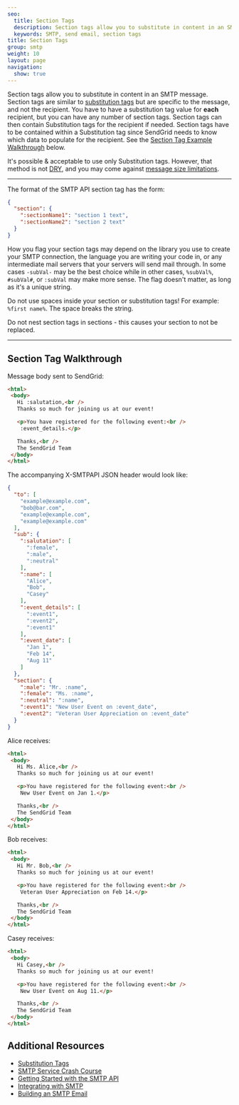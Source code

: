 ```yaml
---
seo:
  title: Section Tags
  description: Section tags allow you to substitute in content in an SMTP message.
  keywords: SMTP, send email, section tags
title: Section Tags
group: smtp
weight: 10
layout: page
navigation:
  show: true
---
```


Section tags allow you to substitute in content in an SMTP message. Section tags are similar to [substitution tags]({{root_url}}/for-developers/sending-email/substitution-tags/) but are specific to the message, and not the recipient. You have to have a substitution tag value for **each** recipient, but you can have any number of section tags. Section tags can then contain Substitution tags for the recipient if needed. Section tags have to be contained within a Substitution tag since SendGrid needs to know which data to populate for the recipient.
See the [Section Tag Example Walkthrough](#-Section-Tag-Example-Walkthrough) below.

It's possible & acceptable to use only Substitution tags. However, that method is not [DRY](http://en.wikipedia.org/wiki/Don%27t_repeat_yourself), and you may come against [message size limitations]({{root_url}}/help-support/getting-started/how-to-send-email.html).

* * * * *

The format of the SMTP API section tag has the form:
```json
{
  "section": {
    ":sectionName1": "section 1 text",
    ":sectionName2": "section 2 text"
  }
}
```

<call-out>

How you flag your section tags may depend on the library you use to create your SMTP connection, the language you are writing your code in, or any intermediate mail servers that your servers will send mail through. In some cases `-subVal-` may be the best choice while in other cases, `%subVal%`, `#subVal#`, or `:subVal` may make more sense. The flag doesn't matter, as long as it's a unique string.

</call-out>

<call-out type="warning">

Do not use spaces inside your section or substitution tags! For example: `%first name%`. The space breaks the string.

</call-out>

<call-out type="warning">

Do not nest section tags in sections - this causes your section to not be replaced.

</call-out>

* * * * *

## 	Section Tag Walkthrough

Message body sent to SendGrid:

```html
<html>
 <body>
   Hi :salutation,<br />
   Thanks so much for joining us at our event!

   <p>You have registered for the following event:<br />
    :event_details.</p>

   Thanks,<br />
   The SendGrid Team
 </body>
</html>
```

The accompanying X-SMTPAPI JSON header would look like:

```json
{
  "to": [
    "example@example.com",
    "bob@bar.com",
    "example@example.com",
    "example@example.com"
  ],
  "sub": {
    ":salutation": [
      ":female",
      ":male",
      ":neutral"
    ],
    ":name": [
      "Alice",
      "Bob",
      "Casey"
    ],
    ":event_details": [
      ":event1",
      ":event2",
      ":event1"
    ],
    ":event_date": [
      "Jan 1",
      "Feb 14",
      "Aug 11"
    ]
  },
  "section": {
    ":male": "Mr. :name",
    ":female": "Ms. :name",
    ":neutral": ":name",
    ":event1": "New User Event on :event_date",
    ":event2": "Veteran User Appreciation on :event_date"
  }
}
```

Alice receives:
```html
<html>
 <body>
   Hi Ms. Alice,<br />
   Thanks so much for joining us at our event!

   <p>You have registered for the following event:<br />
    New User Event on Jan 1.</p>

   Thanks,<br />
   The SendGrid Team
 </body>
</html>
```

Bob receives:
```html
<html>
 <body>
   Hi Mr. Bob,<br />
   Thanks so much for joining us at our event!

   <p>You have registered for the following event:<br />
    Veteran User Appreciation on Feb 14.</p>

   Thanks,<br />
   The SendGrid Team
 </body>
</html>
```

Casey receives:
```html
<html>
 <body>
   Hi Casey,<br />
   Thanks so much for joining us at our event!

   <p>You have registered for the following event:<br />
    New User Event on Aug 11.</p>

   Thanks,<br />
   The SendGrid Team
 </body>
</html>
```

## 	Additional Resources

- [Substitution Tags]({{root_url}}/for-developers/sending-email/substitution-tags/)
- [SMTP Service Crash Course](https://sendgrid.com/blog/smtp-service-crash-course/)
- [Getting Started with the SMTP API]({{root_url}}/for-developers/sending-email/getting-started-smtp/)
- [Integrating with SMTP]({{root_url}}/for-developers/sending-email/integrating-with-the-smtp-api/)
- [Building an SMTP Email]({{root_url}}/for-developers/sending-email/building-an-smtp-email/)

